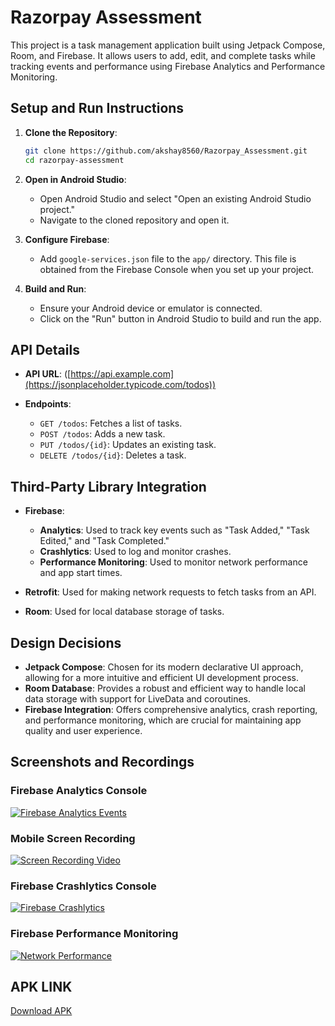 # Razorpay Assessment

This project is a task management application built using Jetpack Compose, Room, and Firebase. It allows users to add, edit, and complete tasks while tracking events and performance using Firebase Analytics and Performance Monitoring.

## Setup and Run Instructions

1. **Clone the Repository**:
   ```bash
   git clone https://github.com/akshay8560/Razorpay_Assessment.git
   cd razorpay-assessment
   ```

2. **Open in Android Studio**:
   - Open Android Studio and select "Open an existing Android Studio project."
   - Navigate to the cloned repository and open it.

3. **Configure Firebase**:
   - Add  `google-services.json` file to the `app/` directory. This file is obtained from the Firebase Console when you set up your project.

4. **Build and Run**:
   - Ensure your Android device or emulator is connected.
   - Click on the "Run" button in Android Studio to build and run the app.

## API Details

- **API URL**: ([https://api.example.com](https://jsonplaceholder.typicode.com/todos))  

- **Endpoints**:
  - `GET /todos`: Fetches a list of tasks.
  - `POST /todos`: Adds a new task.
  - `PUT /todos/{id}`: Updates an existing task.
  - `DELETE /todos/{id}`: Deletes a task.

## Third-Party Library Integration

- **Firebase**:
  - **Analytics**: Used to track key events such as "Task Added," "Task Edited," and "Task Completed."
  - **Crashlytics**: Used to log and monitor crashes.
  - **Performance Monitoring**: Used to monitor network performance and app start times.

- **Retrofit**: Used for making network requests to fetch tasks from an API.

- **Room**: Used for local database storage of tasks.

## Design Decisions

- **Jetpack Compose**: Chosen for its modern declarative UI approach, allowing for a more intuitive and efficient UI development process.
- **Room Database**: Provides a robust and efficient way to handle local data storage with support for LiveData and coroutines.
- **Firebase Integration**: Offers comprehensive analytics, crash reporting, and performance monitoring, which are crucial for maintaining app quality and user experience.

## Screenshots and Recordings
### Firebase Analytics Console

[![Firebase Analytics Events](https://drive.google.com/thumbnail?id=1FNbi8MnzKh0-VCUflV7gK4j50yCKgPii)](https://drive.google.com/file/d/1FNbi8MnzKh0-VCUflV7gK4j50yCKgPii/view?usp=sharing)

### Mobile Screen Recording
[![Screen Recording Video](https://img.youtube.com/vi/6khK7akZ64g/0.jpg)](https://www.youtube.com/shorts/6khK7akZ64g)

### Firebase Crashlytics Console
[![Firebase Crashlytics](https://drive.google.com/thumbnail?id=1wW9nCtrumUvbL0QiO3vdif1w5UQL73YO)](https://drive.google.com/file/d/1wW9nCtrumUvbL0QiO3vdif1w5UQL73YO/view?usp=sharing)

### Firebase Performance Monitoring
[![Network Performance](https://drive.google.com/thumbnail?id=1GKavehNiFysNrgWU0YsEtZ3xFyEeCJX4)](https://drive.google.com/file/d/1GKavehNiFysNrgWU0YsEtZ3xFyEeCJX4/view?usp=sharing)

## APK LINK
[Download APK](https://drive.google.com/file/d/1Q0_Ng2HkOrbCY-jfSQZqqWMJdYIvFPyJ/view?usp=sharing)





